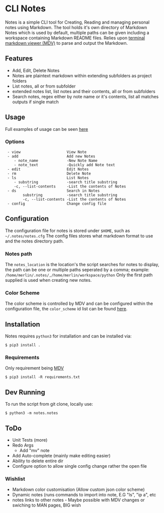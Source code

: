 # CLI Notes

Notes is a simple CLI tool for Creating, Reading and managing personal notes using Markdown.
The tool holds it's own directory of Markdown Notes which is used by default, multiple paths can be given
including a workspace containing Markdown README files.
Relies upon [terminal markdown viewer (MDV)](https://github.com/axiros/terminal_markdown_viewer) to parse and output
the Markdown.

## Features

- Add, Edit, Delete Notes
- Notes are plaintext markdown within extending subfolders as project folders
- List notes, all or from subfolder
- extended notes list, list notes and their contents, all or from subfolders
- Search notes, regex either by note name or it's contents, list all matches
  outputs if single match

## Usage

Full examples of usage can be seen [here](Examples.md)

### Options

```
 - view                     View Note
 - add                      Add new Notes
    - note_name             -New Note Name
    - note_text             -Quickly add Note text
 - edit                     Edit Notes
 - rm                       Delete Note
 - ls                       List Notes
    - substring             -search title substring
    -c, --list-contents     -List the contents of Notes
 - ds                       Search in Notes
        substring           -search title substring
        -c, --list-contents -List the contents of Notes
 - config                   Change config file
```

## Configuration

The configuration file for notes is stored under `$HOME`, such as `~/.notes/notes.cfg`
The config files stores what markdown format to use and the notes directory path.

### Notes path

The `notes_location` is the location's the script searches for notes to display, the path can be one or multiple paths seperated by a comma; example: `/home/merlin/.notes/,/home/merlin/workspace/python`
Only the first path supplied is used when creating new notes.

### Color Scheme

The color scheme is controlled by MDV and can be configured within the configuration file, the `color_scheme` id list can be found [here](https://github.com/axiros/terminal_markdown_viewer/blob/master/mdv/ansi_tables.json).

## Installation

Notes requires `python3` for installation and can be installed via:

```
$ pip3 install .
```

### Requirements

Only requirement being [MDV](https://github.com/axiros/terminal_markdown_viewer)

```
$ pip3 install -R requirements.txt
```

## Dev Running

To run the script from git clone, locally use:

```
$ python3 -m notes.notes
```

## ToDo

- Unit Tests (more)
- Redo Args
  - Add "mv" note
- Add Auto-complete (mainly make editing easier)
- Ability to delete entire dir
- Configure option to allow single config change rather the open file

### Wishlist

- Markdown color customisation (Allow custom json color scheme)
- Dynamic notes (runs commands to import into note, E.G "ls", "ip a", etc
- notes links to other notes - Maybe possible with MDV changes or swiching to MAN pages, BIG wish
